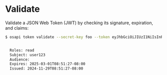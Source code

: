 # Validate

Validate a JSON Web Token (JWT) by checking its signature, expiration, and
claims:

```bash
$ osapi token validate --secret-key foo --token eyJhbGciOiJIUzI1NiIsInR5cCI6IkpXVCJ9.eyJyb2xlcyI6WyJyZWFkIl0sImlzcyI6Im9zYXBpIiwic3ViIjoidXNlcjEyMyIsImV4cCI6MTc0MDg0Nzg4NywiaWF0IjoxNzMyODk5MDg3fQ.c_gYUOFzeg7GOraAtTRuyH_g_u4KluuuGATITVdQu2E


  Roles: read
  Subject: user123
  Audience:
  Expires: 2025-03-01T08:51:27-08:00
  Issued: 2024-11-29T08:51:27-08:00
```
